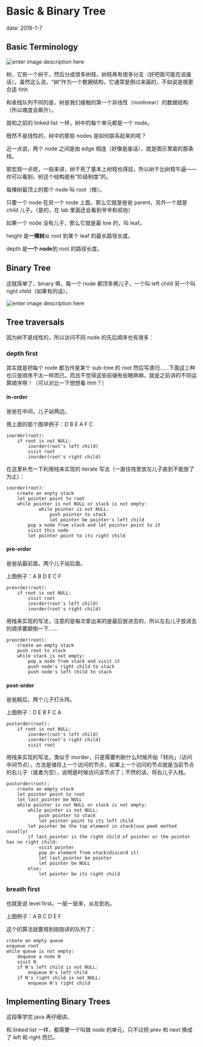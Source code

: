 # Basic & Binary Tree

date: 2019-1-7

## Basic Terminology

![enter image description here](https://i.loli.net/2019/01/08/5c34127fa2bf6.png)

树，它有一个树干，然后分成很多树枝，树枝再有很多分支（好吧我可能在说废话）。虽然这么说，“树”作为一个数据结构，它通常是倒过来画的，不如说是根更合适 hhh

和表栈队列不同的是，树是我们接触的第一个非线性（nonlinear）的数据结构（所以难度会飙升）。

就和之前的 linked list 一样，树中的每个单元都是一个 node。

既然不是线性的，树中的那些 nodes 是如何联系起来的呢？

近一点说，两个 node 之间是由 edge 相连（好像是废话），就是图示里面的那条线。

那宏观一点呢，一般来讲，树干死了基本上树枝也得挂，所以树干比树枝牛逼——你可以看到，树这个结构是有“阶级制度”的。

每棵树最顶上的那个 node 叫 root（根）。

只要一个 node 在另一个 node 上面，那么它就是爸爸 parent，另外一个就是 child 儿子。（是的，在 lab 里面还会看到爷爷和叔伯）

如果一个 node 没有儿子，那么它就是最 low 的，叫 leaf。

height 是**一棵树**从 root 到某个 leaf 的最长路径长度。

depth 是**一个 node**到 root 的路径长度。

## Binary Tree

这就简单了，binary 嘛，每一个 node 都顶多俩儿子，一个叫 left child 另一个叫 right child（如果有的话）。

![enter image description here](https://i.loli.net/2019/01/08/5c341a504448a.png)

## Tree traversals

因为树不是线性的，所以访问不同 node 的先后顺序也有很多：

### depth first

其实就是把每个 node 都当作是某个 sub-tree 的 root 然后写递归……下面这三种也只是顺序不太一样而已。而且不觉得这些前缀有些眼熟嘛，就是之前讲的不同运算顺序啊！（可以对比一下想想看 hhh？）

#### in-order

爸爸在中间，儿子站两边。

用上面的那个图举例子：D B E A F C

    inorder(root):
        if root is not NULL:
    		inorder(root's left child)
    		visit root
    		inorder(root's right child)

在这里补充一下利用栈来实现的 iterate 写法（一直往栈里放左儿子直到不能放了为止）：

    inorder(root):
        create an enpty stack
        let pointer point to root
        while pointer is not NULL or stack is not empty:
                while pointer is not NULL:
    				push pointer to stack
    				let pointer be pointer's left child
    		pop a node from stack and let pointer point to it
    		visit this node
    		let pointer point to its right child

#### pre-order

爸爸站最前面，两个儿子站后面。

上图例子：A B D E C F

    preorder(root):
        if root is not NULL:
    		visit root
    		inorder(root's left child)
    		inorder(root's right child)

用栈来实现的写法，注意的是每次拿出来的是最后放进去的，所以左右儿子放进去的顺序要颠倒一下……

    preorder(root):
    	create an empty stack
    	push root to stack
    	while stack is not empty:
    		pop a node from stack and visit it
    		push node's right child to stack
    		push node's left child to stack

#### post-order

爸爸殿后，两个儿子打头阵。

上图例子：D E B F C A

    postorder(root):
        if root is not NULL:
    		inorder(root's left child)
    		inorder(root's right child)
    		visit root

用栈来实现的写法，类似于 inorder，只是需要判断什么时候开始「转向」（访问中间节点），方法是储存上一个访问的节点，如果上一个访问的节点就是当前节点的右儿子（或者为空），说明是时候访问该节点了；不然的话，将右儿子入栈。

    postorder(root):
    	create an empty stack
    	let pointer point to root
    	let last_pointer be NULL
    	while pointer is not NULL or stack is not empty:
    		while pointer is not NULL:
    			push pointer to stack
    			let pointer point to its left child
    		let pointer be the top element in stack(use peek method usually)
    		if last_pointer is the right child of pointer or the pointer has no right child:
    			visit pointer
    			pop an element from stack(discard it)
    			let last_pointer be pointer
    			let pointer be NULL
    		else:
    			let pointer be its right child

### breath first

也就是说 level first。一层一层来，从左到右。

上图例子：A B C D E F

这个的算法就要用到刚刚讲的队列了：

    create an empty queue
    enqueue root
    while queue is not empty:
    	dequeue a node N
    	visit N
    	if N's left child is not NULL:
    		enqueue N's left child
    	if N's right child is not NULL:
    		enqueue N's right child

## Implementing Binary Trees

这段等学完 java 再仔细讲。

和 linked list 一样，都需要一个叫做 node 的单元，只不过把 prev 和 next 换成了 left 和 right 而已。
